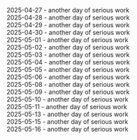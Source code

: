 2025-04-27 - another day of serious work  
2025-04-28 - another day of serious work  
2025-04-29 - another day of serious work  
2025-04-30 - another day of serious work  
2025-05-01 - another day of serious work  
2025-05-02 - another day of serious work  
2025-05-03 - another day of serious work  
2025-05-04 - another day of serious work  
2025-05-05 - another day of serious work  
2025-05-06 - another day of serious work  
2025-05-08 - another day of serious work  
2025-05-09 - another day of serious work  
2025-05-10 - another day of serious work  
2025-05-11 - another day of serious work  
2025-05-13 - another day of serious work  
2025-05-15 - another day of serious work  
2025-05-16 - another day of serious work  
